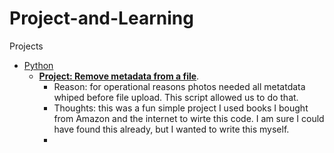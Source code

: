 # Project-and-Learning
Projects
- [Python](https://github.com/Jacob-64/Project-and-Learning/tree/Python-Files)
    * <u/>**Project: Remove metadata from a file**</u>.
       * Reason: for operational reasons photos needed all metatdata whiped before file upload. This script allowed us to do that.
       * Thoughts: this was a fun simple project I used books I bought from Amazon and the internet to wirte this code. I am sure I could have found this already, but I wanted to write this myself.
       * 
